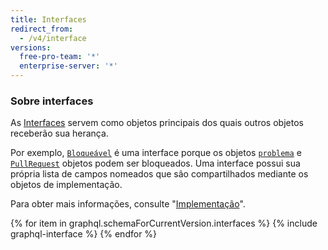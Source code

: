```yaml
---
title: Interfaces
redirect_from:
  - /v4/interface
versions:
  free-pro-team: '*'
  enterprise-server: '*'
---
```


### Sobre interfaces

As [Interfaces](https://graphql.github.io/graphql-spec/June2018/#sec-Interfaces) servem como objetos principais dos quais outros objetos receberão sua herança.

Por exemplo, [`Bloqueável`](/v4/interface/lockable/) é uma interface porque os objetos [`problema`](/v4/object/issue/) e [`PullRequest`](/v4/object/pullrequest/) objetos podem ser bloqueados. Uma interface possui sua própria lista de campos nomeados que são compartilhados mediante os objetos de implementação.

Para obter mais informações, consulte "[Implementação](/v4/guides/intro-to-graphql#implementation)".

{% for item in graphql.schemaForCurrentVersion.interfaces %}
  {% include graphql-interface %}
{% endfor %}
